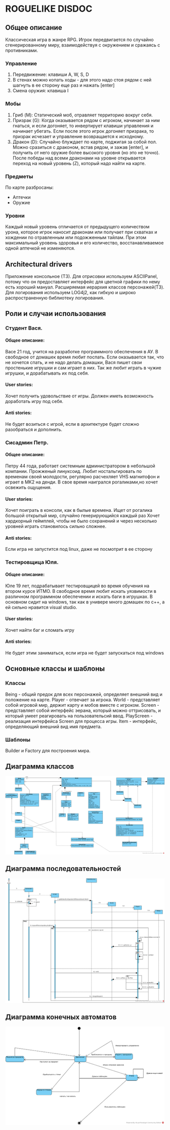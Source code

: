 # ROGUELIKE DISDOC
## Общее описание
Классическая игра в жанре RPG. Игрок передвигается по случайно сгенерированному миру, взаимодействуя с окружением и сражаясь с противниками.
### Управление
1. Передвижение: клавиши A, W, S, D
2. В стенах можно копать ходы - для этого надо стоя рядом с ней шагнуть в ее сторону еще раз и нажать [enter]
3. Смена оружия: клавиша I
### Мобы
1. Гриб (M): Статический моб, отравляет территорию вокруг себя.
2. Призрак (G): Когда оказывается рядом с игроком, начинает за ним гнаться, и если догоняет, то инвертирует клавиши управления и начинает убегать. Если после этого игрок догоняет призрака, то призрак исчезает и управление возвращается к исходному.
3. Дракон (D): Случайно блуждает по карте, поджигая за собой пол. Можно сразиться с драконом, встав рядом, и зажав [enter], и получить от него оружие более высокого уровня (но это не точно). После победы над всеми драконами на уровне открывается переход на новый уровень (Z), который надо найти на карте.
### Предметы
По карте разбросаны:
* Аптечки
* Оружие
### Уровни
Каждый новый уровень отличается от предыдущего количеством урона, которое игрок наносит драконам или получает при схватках и хождении по отравленным или подожженным тайлам. При этом максимальный уровень здоровья и его количество, восстанавливаемое одной аптечкой не изменяются.
## Architectural drivers
Приложение консольное (ТЗ). Для отрисовки используем ASCIIPanel, потому что он предоставляет интерфейс для цветной графики по нему есть хороший мануал. Расширяемая иерархия классов персонажей(ТЗ). Для логирования используем LOG4j2, как гибкую и широко распространенную библиотеку логирования.
## Роли и случаи использования
### Cтудент Вася.
#### Общее описание:
Васе 21 год, учится на разработке программного обеспечения в АУ. В свободное от домашек время любит поспать. Если оказывается так, что не хочется спать, и не надо делать домашки, Вася пишет свои простенькие игрушки и сам играет в них. Так же любит играть в чужие игрушки, и дорабатывать их под себя.
#### User stories:
Хочет получить удовольствие от игры.
Должен иметь возможность доработать игру под себя.
#### Anti stories:
Не будет возиться с игрой, если в архитектуре будет сложно разобраться и дополнить.

### Сисадмин Петр.
#### Общее описание:
Петру 44 года, работает системным администратором в небольшой компании. Прожженый линуксоид. Любит ностальгировать по временам своей молодости, регулярно расчехляет VHS магнитофон и играет в MK2 на денди. В свое время наигрался рогаликами,но хочет освежить ощущения. 
#### User stories:
Хочет поиграть в консоли, как в былые времена.
Ищет от рогалика большой открытый мир, случайно генерирующийся каждый раз
Хочет хардкорный геймплей, чтобы не было сохранений и через несколько уровней играть становилось сильно сложнее.
#### Anti stories:
Если игра не запустится под linux, даже не посмотрит в ее сторону

### Тестировщица Юля.
#### Общее описание:
Юле 19 лет, подрабатывает тестировщицей во время обучения на втором курсе ИТМО. В свободное время любит искать уязвимости в различном программном обеспечении и искать баги в игрушках. В основном сидит на windows, так как в универе много домашек по c++, а ей сильно нравится visual studio.
#### User stories:
Хочет найти баг и сломать игру
#### Anti stories:
Не будет этим заниматься, если игра не будет запускаться под windows

## Основные классы и шаблоны
### Классы
Being - общий предок для всех персонажей, определяет внешний вид и положение на карте.
Player - отвечает за игрока.
World - представляет собой игровой мир, держит карту и мобов вместе с игроком.
Screen - представляет собой интерфейс эерана, который можно оттрисовать, и который умеет реагировать на пользовательсий ввод.
PlayScreen - реализация интерфейса Screen для процесса игры.
Item - интерфейс, определяющий внешний вид  имя предмета.
### Шаблоны
Builder и Factory для построения мира.

## Диаграмма классов
![class diagram](./roguelike_disdoc_class.png)

## Диаграмма последовательностей
![sequence diagram](./roguelike_disdoc_sequence.png)

## Диаграмма конечных автоматов
![state diagram](./roguelike_state.png)

